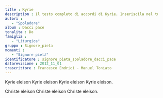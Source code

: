 ```yaml
--- 
title : Kyrie
description : Il testo completo di accordi di Kyrie. Inseriscila nel tuo canzoniere!
autori : 
   - "Spoladore"
album : Dacci pace
tonalita : Do
famiglia : 
   - "Liturgica"
gruppo : Signore_pieta
momenti : 
   - "Signore pietà"
identificatore : signore_pieta_spoladore_dacci_pace
datarevisione : 2012_11_01
trascrittore : Francesco Endrici - Manuel Toniato
--- 
```




Kyrie eleison
Kyrie eleison
Kyrie eleison
Kyrie eleison.


Christe eleison
Christe eleison
Christe eleison.



